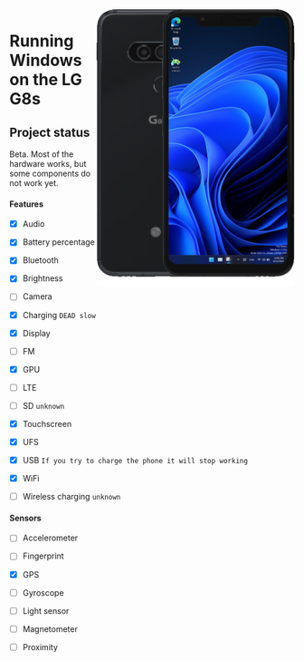 <img align="right" src="https://github.com/n00b69/woa-betalm/blob/main/betalm.png" width="350" alt="Windows 11 running on betalm">

# Running Windows on the LG G8s

## Project status
Beta. Most of the hardware works, but some components do not work yet.

#### Features
- [x] Audio
- [x] Battery percentage
- [x] Bluetooth
- [x] Brightness
- [ ] Camera
- [x] Charging ```DEAD slow```
- [x] Display
- [ ] FM
- [x] GPU
- [ ] LTE 
- [ ] SD ```unknown```
- [x] Touchscreen
- [x] UFS
- [x] USB ```If you try to charge the phone it will stop working```
- [x] WiFi
- [ ] Wireless charging ```unknown```


#### Sensors
- [ ] Accelerometer
- [ ] Fingerprint
- [x] GPS
- [ ] Gyroscope
- [ ] Light sensor
- [ ] Magnetometer
- [ ] Proximity





















